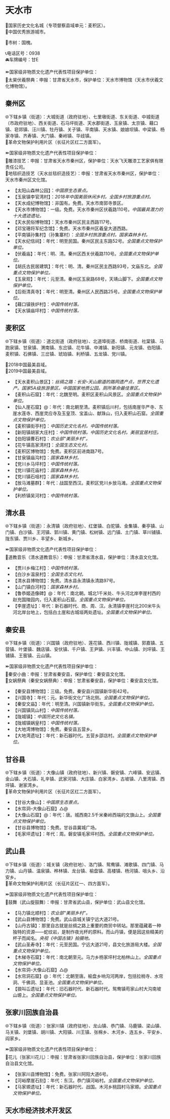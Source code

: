 # 天水市  
🚩国家历史文化名城（专项督察县域单元：麦积区）。  
🏅中国优秀旅游城市。  
  
🌳市树：国槐。  
  
📞电话区号：0938  
🚘车牌编号：甘E  
  
⏩国家级非物质文化遗产代表性项目保护单位：  
🔸太昊伏羲祭典：申报：甘肃省天水市，保护单位：天水市博物馆（天水市伏羲文化博物馆）。    

## 秦州区  
🌐下辖乡镇（街道）：大城街道（政府驻地）、七里墩街道、东关街道、中城街道（市政府驻地）、西关街道、石马坪街道、天水郡街道、玉泉镇、太京镇、藉口镇、皂郊镇、汪川镇、牡丹镇、关子镇、平南镇、天水镇、娘娘坝镇、中梁镇、杨家寺镇、齐寿镇、大门镇、秦岭镇、华歧镇。  
🚩革命文物保护利用片区（长征片区红二方面军）。  
  
⏩国家级非物质文化遗产代表性项目保护单位：  
🔸雕漆技艺：申报：甘肃省天水市秦州区，保护单位：天水飞天雕漆工艺家俱有限责任公司。  
🔸地毯织造技艺（天水丝毯织造技艺）：申报：甘肃省天水市秦州区，保护单位：天水市秦州区文化馆。    
  
* 【太阳山森林公园】：*中国原生态景点。*  
* 【玉泉镇李官湾村】：*2018年中国美丽休闲乡村。全国乡村旅游重点村。*  
* 【天水成纪博物馆】：非国有。免费。天水市南郭寺景区。  
* 【天水市博物馆】：一级。免费。天水市秦州区伏羲路110号。*中国最具潜力的十大遗迹遗址。*  
* 【天水民俗博物馆】：天水市秦州区民主西路117号。  
* 【邓宝珊将军纪念馆】：免费。天水市秦州区羲皇大道西路。  
* 【平南镇孙集村】（孙集寨村）：*全国乡村旅游重点村。国家森林乡村。*  
* 【天水纪信祠】：年代：明至民国。秦州区民主东路52号。*全国重点文物保护单位。*  
* 【伏羲庙】：年代：明、清。秦州区西关伏羲路110号。*全国重点文物保护单位。*  
* 【胡氏古民居建筑】：年代：明、清。秦州区民主西路93号，文庙东北。*全国重点文物保护单位。*  
* 【玉泉观】：年代：元至清。秦州区玉泉路68号，天靖山脚下。*全国重点文物保护单位。*  
* 【后街清真寺】：年代：明至清。秦州区人民西路25号。*全国重点文物保护单位。*  
* 【藉口镇铁炉村】：*中国传统村落。*  
* 【天水镇庙坪村】：*中国传统村落。*  

## 麦积区  
🌐下辖乡镇（街道）：道北街道（政府驻地）、北道埠街道、桥南街道、社棠镇、马跑泉镇、甘泉镇、渭南镇、东岔镇、花牛镇、中滩镇、新阳镇、元龙镇、伯阳镇、麦积镇、石佛镇、三岔镇、琥珀镇、利桥镇、五龙镇、党川镇。  
  
🏅2018中国最美县域。  
🏅2019中国最美县域。  
  
* 【天水麦积山景区】：*丝绸之路：长安–天山廊道的路网遗产点，世界文化遗产。国家5A级旅游景区。中国国家地质公园。厕所革命最佳景区。*  
* 【麦积山石窟】：年代：北魏至明。麦积区麦积山风景区。*全国重点文物保护单位。*  
* 【仙人崖石窟】@：年代：南北朝至清。麦积镇后川村，包括南崖华严寺、东崖水莲寺、西崖灵应寺及玉皇顶、宝盖山、献珠山，归入麦积山石窟。*全国重点文物保护单位。*  
* 【麦积镇街亭村】：*中国历史文化名村。中国传统村落。*  
* 【新阳镇胡家大庄村】：*中国传统村落。中国历史文化名村。美丽宜居村庄。*  
* 【伯阳镇曹石村】：*农业部“美丽乡村”。*  
* 【花牛镇高家湾村】：*全国生态文化村。*  
* 【麦积区博物馆】：免费。麦积区前进南路7号。  
* 【甘泉镇庙沟村】：*国家森林乡村。*  
* 【党川乡马坪村】：*中国传统村落。*  
* 【党川镇花庙村】：*国家森林乡村。*  
* 【党川镇石咀村】：*国家森林乡村。*  
* 【放马滩墓群】：年代：战国至西汉。麦积区党川乡放马滩。*全国重点文物保护单位。*  
* 【利桥镇吴河村】：*中国传统村落。*  

## 清水县  
🌐下辖乡镇（街道）：永清镇（政府驻地）、红堡镇、白驼镇、金集镇、秦亭镇、山门镇、白沙镇、王河镇、郭川镇、黄门镇、松树镇、远门镇、土门镇、草川铺镇、陇东镇、贾川乡、丰望乡、新城乡。  
  
⏩国家级非物质文化遗产代表性项目保护单位：  
🔸道教音乐（清水道教音乐）：申报：甘肃省清水县，保护单位：清水县文化馆。    
  
* 【贾川乡梅江村】：*中国传统村落。*  
* 【白沙乡温泉村】：*全国生态文化村。*  
* 【清水县博物馆】：免费。清水县永清镇永清路97号。  
* 【山门镇白河村】：*国家森林乡村。*  
* 【鲁恭姬造像碑】@：年代：南北朝。城北1千米处、牛头河北岸李崖村西的赵充国陵园内，归入麦积山石窟。*全国重点文物保护单位。*  
* 【李崖遗址】：年代：新石器时代、商、周、汉。永清镇李崖村北200米牛头河北岸台地上，包括白土崖和古城垣两处遗址。*全国重点文物保护单位。*  

## 秦安县  
🌐下辖乡镇（街道）：兴国镇（政府驻地）、莲花镇、西川镇、陇城镇、郭嘉镇、五营镇、叶堡镇、魏店镇、安伏镇、千户镇、王尹镇、兴丰镇、中山镇、刘坪镇、王铺镇、王窑镇、云山镇。  
  
⏩国家级非物质文化遗产代表性项目保护单位：  
🔸秦安小曲：申报：甘肃省秦安县，保护单位：秦安县文化馆。  
🔸女娲祭典（秦安女娲祭典）：申报：甘肃省秦安县，保护单位：秦安县文化馆。    
  
* 【秦安县博物馆】：三级。免费。秦安县兴国镇新华街42号。  
* 【兴国寺】：年代：元。新华街文化广场北侧。*全国重点文物保护单位。*  
* 【秦安文庙】：年代：明至清。兴国镇新华街东。*全国重点文物保护单位。*  
* 【兴国镇凤山村】：*中国传统村落。*  
* 【陇城镇】：*中国历史文化名镇。*  
* 【陇城镇娲皇村】：*中国传统村落。*  
* 【大地湾博物馆】：免费。秦安县五营乡。  
* 【大地湾遗址】：年代：新石器时代。五营乡邵店村。*全国重点文物保护单位。*  

## 甘谷县  
🌐下辖乡镇（街道）：大像山镇（政府驻地）、新兴镇、磐安镇、六峰镇、安远镇、金山镇、大石镇、礼辛镇、武家河镇、大庄镇、白家湾乡、古坡镇、八里湾镇、西坪镇、谢家湾乡。  
🚩革命文物保护利用片区（长征片区红二方面军）。  
  
* 【甘谷大像山】：*中国原生态景点。*  
* 【水帘洞–大像山石窟】△@  
* 【大像山石窟】@：年代：唐。城西南2.5千米秦岭西端的文旗山上。*全国重点文物保护单位。*  
* 【甘谷县博物馆】：免费。甘谷县冀城广场。  
* 【毛家坪遗址】：年代：周。磐安镇毛家坪村西。*全国重点文物保护单位。*  

## 武山县  
🌐下辖乡镇（街道）：城关镇（政府驻地）、洛门镇、鸳鸯镇、滩歌镇、四门镇、马力镇、山丹镇、温泉镇、桦林镇、龙台镇、榆盘镇、高楼镇、杨河镇、咀头乡、沿安乡。  
🚩革命文物保护利用片区（长征片区红一、四方面军）。  
  
⏩国家级非物质文化遗产代表性项目保护单位：  
🔸鼓舞（武山旋鼓舞）：申报：甘肃省武山县，保护单位：武山县文化馆。    
  
* 【马力镇北顺村】：*农业部“美丽乡村”。*  
* 【武山县博物馆】：免费。武山县城关镇宁远大道21号。  
* 【山丹古镇】：那里自古就是丝绸之路上重要的商贸中转站。那里蕴藏着一种独特的资源——蛇纹岩，是制作夜光杯的原料。而山丹镇，便是因这些精美的杯子而闻名。*央视《中国古镇》拍摄地。*  
* 【武山圣寿寺】：年代：元至民国。宁远大道21号，县文化旅游局大楼。*全国重点文物保护单位。*  
* 【木梯寺石窟】：年代：南北朝至元。马力乡杨家坪村北柏林山上。*全国重点文物保护单位。*  
* 【水帘洞–大像山石窟】△@  
* 【水帘洞石窟】@：年代：北朝至唐。榆盘乡响沟河两岸，包括拉梢寺、水帘洞、千佛洞、显圣池。*全国重点文物保护单位。*  
* 【狼叫屲遗址】：年代：旧石器时代、新石器时代。鸳鸯镇苟家山村大沟南坡山塬上。*全国重点文物保护单位。*  

## 张家川回族自治县  
🌐下辖乡镇（街道）：张家川镇（政府驻地）、龙山镇、恭门镇、马鹿镇、梁山镇、马关镇、刘堡镇、胡川镇、大阳镇、川王镇、张棉乡、木河乡、连五乡、平安乡、阎家乡。  
   
⏩国家级非物质文化遗产代表性项目保护单位：  
🔸花儿（张家川花儿）：申报：甘肃省张家川回族自治县，保护单位：张家川回族自治县文化馆。    
 
* 【张家川县博物馆】：免费。张家川阿阳大道6号。  
* 【河峪摩崖石刻】：年代：东汉。恭门镇河峪村。*全国重点文物保护单位。*  
* 【马家塬遗址】：年代：新石器时代、战国。木河乡桃园村马家塬。*全国重点文物保护单位。*  
  
## 天水市经济技术开发区